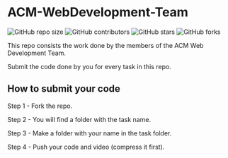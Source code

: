 # ACM-WebDevelopment-Team

<!--- These are examples. See https://shields.io for others or to customize this set of shields. You might want to include dependencies, project status and licence info here --->
![GitHub repo size](https://img.shields.io/github/repo-size/ACM-JUIT/ACM-WebDevelopment-Team)
![GitHub contributors](https://img.shields.io/github/contributors/ACM-JUIT/ACM-WebDevelopment-Team)
![GitHub stars](https://img.shields.io/github/stars/ACM-JUIT/ACM-WebDevelopment-Team?style=social)
![GitHub forks](https://img.shields.io/github/forks/ACM-JUIT/ACM-WebDevelopment-Team?style=social)

This repo consists the work done by the members of the ACM Web Development Team.

Submit the code done by you for every task in this repo.

## How to submit your code

Step 1 - Fork the repo.

Step 2 - You will find a folder with the task name.

Step 3 - Make a folder with your name in the task folder.

Step 4 - Push your code and video (compress it first).
